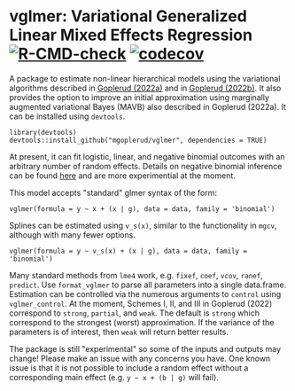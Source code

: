 # vglmer: Variational Generalized Linear Mixed Effects Regression [![R-CMD-check](https://github.com/mgoplerud/vglmer/actions/workflows/R-CMD-check.yaml/badge.svg)](https://github.com/mgoplerud/vglmer/actions/workflows/R-CMD-check.yaml) [![codecov](https://codecov.io/gh/mgoplerud/vglmer/branch/master/graph/badge.svg?token=L8C4260BUW)](https://codecov.io/gh/mgoplerud/vglmer)

A package to estimate non-linear hierarchical models using the variational algorithms described in [Goplerud (2022a)](https://arxiv.org/abs/2007.12300) and in [Goplerud (2022b)](https://www.dropbox.com/s/wb98qa7dqledw0i/Goplerud_MMM.pdf?dl=0). It also provides the option to improve an initial approximation using marginally augmented variational Bayes (MAVB) also described in Goplerud (2022a). It can be installed using `devtools`.

```
library(devtools)
devtools::install_github("mgoplerud/vglmer", dependencies = TRUE)
```

At present, it can fit logistic, linear, and negative binomial outcomes with an arbitrary number of random effects. Details on negative binomial inference can be found [here](https://j.mp/goplerud_MAVB_extra) and are more experimential at the moment.

This model accepts "standard" glmer syntax of the form:

```
vglmer(formula = y ~ x + (x | g), data = data, family = 'binomial')
```

Splines can be estimated using `v_s(x)`, similar to the functionality in `mgcv`, although with many fewer options.

```
vglmer(formula = y ~ v_s(x) + (x | g), data = data, family = 'binomial')
```

Many standard methods from `lme4` work, e.g. `fixef`, `coef`, `vcov`, `ranef`, `predict`. Use `format_vglmer` to parse all parameters into a single data.frame. Estimation can be controlled via the numerous arguments to `control` using `vglmer_control`. At the moment, Schemes I, II, and III in Goplerud (2022) correspond to `strong`, `partial`, and `weak`. The default is `strong` which correspond to the strongest (worst) approximation. If the variance of the parameters is of interest, then `weak` will return better results.

The package is still "experimental" so some of the inputs and outputs may change! Please make an issue with any concerns you have. One known issue is that it is not possible to include a random effect without a corresponding main effect (e.g. ``y ~ x + (b | g)`` will fail).
